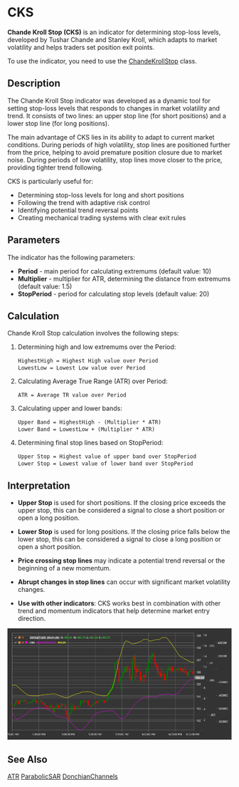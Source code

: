 # CKS

**Chande Kroll Stop (CKS)** is an indicator for determining stop-loss levels, developed by Tushar Chande and Stanley Kroll, which adapts to market volatility and helps traders set position exit points.

To use the indicator, you need to use the [ChandeKrollStop](xref:StockSharp.Algo.Indicators.ChandeKrollStop) class.

## Description

The Chande Kroll Stop indicator was developed as a dynamic tool for setting stop-loss levels that responds to changes in market volatility and trend. It consists of two lines: an upper stop line (for short positions) and a lower stop line (for long positions).

The main advantage of CKS lies in its ability to adapt to current market conditions. During periods of high volatility, stop lines are positioned further from the price, helping to avoid premature position closure due to market noise. During periods of low volatility, stop lines move closer to the price, providing tighter trend following.

CKS is particularly useful for:
- Determining stop-loss levels for long and short positions
- Following the trend with adaptive risk control
- Identifying potential trend reversal points
- Creating mechanical trading systems with clear exit rules

## Parameters

The indicator has the following parameters:
- **Period** - main period for calculating extremums (default value: 10)
- **Multiplier** - multiplier for ATR, determining the distance from extremums (default value: 1.5)
- **StopPeriod** - period for calculating stop levels (default value: 20)

## Calculation

Chande Kroll Stop calculation involves the following steps:

1. Determining high and low extremums over the Period:
   ```
   HighestHigh = Highest High value over Period
   LowestLow = Lowest Low value over Period
   ```

2. Calculating Average True Range (ATR) over Period:
   ```
   ATR = Average TR value over Period
   ```

3. Calculating upper and lower bands:
   ```
   Upper Band = HighestHigh - (Multiplier * ATR)
   Lower Band = LowestLow + (Multiplier * ATR)
   ```

4. Determining final stop lines based on StopPeriod:
   ```
   Upper Stop = Highest value of upper band over StopPeriod
   Lower Stop = Lowest value of lower band over StopPeriod
   ```

## Interpretation

- **Upper Stop** is used for short positions. If the closing price exceeds the upper stop, this can be considered a signal to close a short position or open a long position.

- **Lower Stop** is used for long positions. If the closing price falls below the lower stop, this can be considered a signal to close a long position or open a short position.

- **Price crossing stop lines** may indicate a potential trend reversal or the beginning of a new momentum.

- **Abrupt changes in stop lines** can occur with significant market volatility changes.

- **Use with other indicators**: CKS works best in combination with other trend and momentum indicators that help determine market entry direction.

![indicator_chande_kroll_stop](../../../../images/indicator_chande_kroll_stop.png)

## See Also

[ATR](atr.md)
[ParabolicSAR](parabolic_sar.md)
[DonchianChannels](donchian_channels.md)